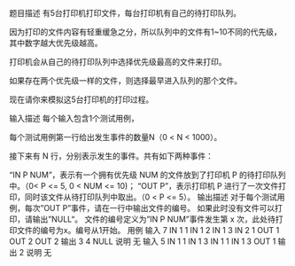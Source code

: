 题目描述
有5台打印机打印文件，每台打印机有自己的待打印队列。

因为打印的文件内容有轻重缓急之分，所以队列中的文件有1~10不同的代先级，其中数字越大优先级越高。

打印机会从自己的待打印队列中选择优先级最高的文件来打印。

如果存在两个优先级一样的文件，则选择最早进入队列的那个文件。

现在请你来模拟这5台打印机的打印过程。

输入描述
每个输入包含1个测试用例，

每个测试用例第一行给出发生事件的数量N（0 < N < 1000）。

接下来有 N 行，分别表示发生的事件。共有如下两种事件：

“IN P NUM”，表示有一个拥有优先级 NUM 的文件放到了打印机 P 的待打印队列中。（0< P <= 5, 0 < NUM <= 10)；
“OUT P”，表示打印机 P 进行了一次文件打印，同时该文件从待打印队列中取出。（0 < P <= 5）。
输出描述
对于每个测试用例，每次”OUT P”事件，请在一行中输出文件的编号。
如果此时没有文件可以打印，请输出”NULL“。
文件的编号定义为”IN P NUM”事件发生第 x 次，此处待打印文件的编号为x。编号从1开始。
用例
输入	7
IN 1 1
IN 1 2
IN 1 3
IN 2 1
OUT 1
OUT 2
OUT 2
输出	3
4
NULL
说明	无
输入	5
IN 1 1
IN 1 3
IN 1 1
IN 1 3
OUT 1
输出	2
说明	无